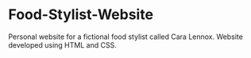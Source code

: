 # Food-Stylist-Website
Personal website for a fictional food stylist called Cara Lennox.
Website developed using HTML and CSS.
